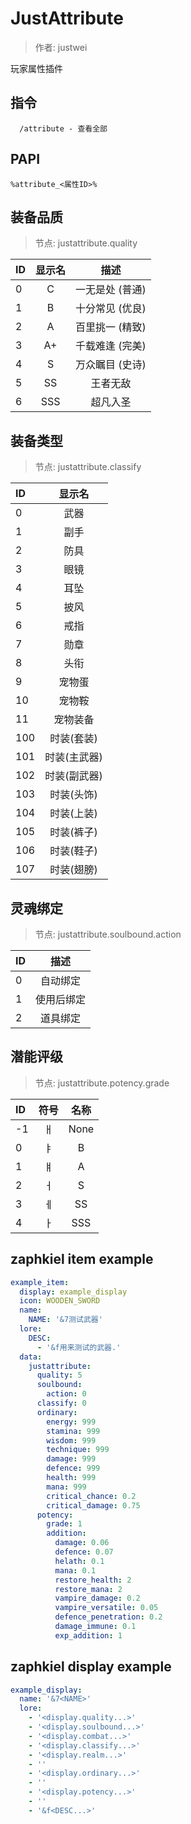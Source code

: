 # JustAttribute

> 作者: justwei

玩家属性插件

## 指令
```text
  /attribute - 查看全部
```

## PAPI
```text
%attribute_<属性ID>%
```

## 装备品质
> 节点: justattribute.quality

| ID  | 显示名 |    描述     |
|:----|:---:|:---------:|
| 0   |  C  | 一无是处 (普通) |
| 1   |  B  | 十分常见 (优良) |
| 2   |  A  | 百里挑一 (精致) |
| 3   | A+  | 千载难逢 (完美) |
| 4   |  S  | 万众瞩目 (史诗) |
| 5   | SS  |   王者无敌    |
| 6   | SSS |   超凡入圣    |

## 装备类型
> 节点: justattribute.classify

| ID  |   显示名   |
|:----|:-------:|
| 0   |   武器    |
| 1   |   副手    |
| 2   |   防具    |
| 3   |   眼镜    |
| 4   |   耳坠    |
| 5   |   披风    |
| 6   |   戒指    |
| 7   |   勋章    |
| 8   |   头衔    |
| 9   |   宠物蛋   |
| 10  |   宠物鞍   |
| 11  |  宠物装备   |
| 100 | 时装(套装)  |
| 101 | 时装(主武器) |
| 102 | 时装(副武器) |
| 103 | 时装(头饰)  |
| 104 | 时装(上装)  |
| 105 | 时装(裤子)  |
| 106 | 时装(鞋子)  |
| 107 | 时装(翅膀)  |

## 灵魂绑定
> 节点: justattribute.soulbound.action

| ID  |  描述   |
|:----|:-----:|
| 0   | 自动绑定  |
| 1   | 使用后绑定 |
| 2   | 道具绑定  |

## 潜能评级
> 节点: justattribute.potency.grade

| ID  | 符号  |  名称  |
|:----|:---:|:----:|
| -1  |  ㅐ  | None |
| 0   |  ㅑ  |  B   |
| 1   |  ㅒ  |  A   |
| 2   |  ㅓ  |  S   |
| 3   |  ㅔ  |  SS  |
| 4   |  ㅏ  | SSS  |

## zaphkiel item example
```yaml
example_item:
  display: example_display
  icon: WOODEN_SWORD
  name:
    NAME: '&7测试武器'
  lore:
    DESC:
      - '&f用来测试的武器.'
  data:
    justattribute:
      quality: 5
      soulbound:
        action: 0
      classify: 0
      ordinary:
        energy: 999
        stamina: 999
        wisdom: 999
        technique: 999
        damage: 999
        defence: 999
        health: 999
        mana: 999
        critical_chance: 0.2
        critical_damage: 0.75
      potency:
        grade: 1
        addition:
          damage: 0.06
          defence: 0.07
          helath: 0.1
          mana: 0.1
          restore_health: 2
          restore_mana: 2
          vampire_damage: 0.2
          vampire_versatile: 0.05
          defence_penetration: 0.2
          damage_immune: 0.1
          exp_addition: 1
```

## zaphkiel display example
```yaml
example_display:
  name: '&7<NAME>'
  lore:
    - '<display.quality...>'
    - '<display.soulbound...>'
    - '<display.combat...>'
    - '<display.classify...>'
    - '<display.realm...>'
    - ''
    - '<display.ordinary...>'
    - ''
    - '<display.potency...>'
    - ''
    - '&f<DESC...>'
```